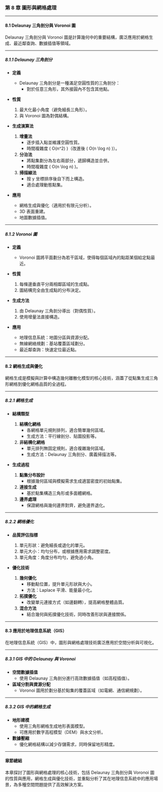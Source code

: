 ### **第 8 章 圖形與網格處理**

---

#### **8.1 Delaunay 三角剖分與 Voronoi 圖**

Delaunay 三角剖分與 Voronoi 圖是計算幾何中的重要結構，廣泛應用於網格生成、最近鄰查詢、數據插值等領域。

---

##### **8.1.1 Delaunay 三角剖分**

- **定義**  
  - Delaunay 三角剖分是一種滿足空圓性質的三角剖分：  
    - 對於任意三角形，其外接圓內不包含其他點。  

- **性質**  
  1. 最大化最小角度（避免細長三角形）。  
  2. 與 Voronoi 圖為對偶結構。  

- **生成演算法**  
  1. **增量法**  
     - 逐步插入點並維護空圓性質。  
     - 時間複雜度 \( O(n^2) \)（改進後 \( O(n \log n) \)）。  
  2. **分治法**  
     - 將點集劃分為左右兩部分，遞歸構造並合併。  
     - 時間複雜度 \( O(n \log n) \)。  
  3. **掃描線法**  
     - 按 y 坐標排序後自下而上構造。  
     - 適合處理動態點集。  

- **應用**  
  - 網格生成與優化（適用於有限元分析）。  
  - 3D 表面重建。  
  - 地圖數據插值。

---

##### **8.1.2 Voronoi 圖**

- **定義**  
  - Voronoi 圖將平面劃分為若干區域，使得每個區域內的點距某個給定點最近。  

- **性質**  
  1. 每條邊垂直平分兩相鄰區域的生成點。  
  2. 圖結構完全由生成點的分布決定。  

- **生成方法**  
  1. 由 Delaunay 三角剖分導出（對偶性質）。  
  2. 使用增量法直接構造。  

- **應用**  
  - 地理信息系統：地圖分區與資源分配。  
  - 無線網絡規劃：基站覆蓋區域劃分。  
  - 最近鄰查詢：快速定位最近點。  

---

#### **8.2 網格生成與優化**

網格生成是模擬與計算中構造幾何離散化模型的核心技術，涵蓋了從點集生成三角形網格到優化網格品質的全過程。

---

##### **8.2.1 網格生成**

- **結構類型**  
  1. **結構化網格**  
     - 各網格單元規則排列，適合簡單幾何區域。  
     - 生成方法：平行線剖分、貼圖投影等。  
  2. **非結構化網格**  
     - 單元排列無固定規則，適合複雜幾何區域。  
     - 生成方法：Delaunay 三角剖分、廣義掃描法等。  

- **生成過程**  
  1. **點集分布設計**  
     - 根據幾何區域與模擬需求生成適當密度的初始點集。  
  2. **連接生成**  
     - 基於點集構造三角形或多面體網格。  
  3. **邊界處理**  
     - 保證網格與幾何邊界對齊，避免邊界退化。

---

##### **8.2.2 網格優化**

- **品質評估指標**  
  1. 單元形狀：避免細長或退化的單元。  
  2. 單元大小：均勻分布，或根據應用需求調整密度。  
  3. 單元角度：角度分布均勻，避免過小角。  

- **優化技術**  
  1. **幾何優化**  
     - 移動點位置，提升單元形狀與大小。  
     - 方法：Laplace 平滑、能量最小化。  
  2. **拓撲優化**  
     - 改變單元連接方式（如邊翻轉），提高網格整體品質。  
  3. **混合方法**  
     - 結合幾何與拓撲優化技術，同時改善形狀與連接關係。

---

#### **8.3 應用於地理信息系統（GIS）**

在地理信息系統（GIS）中，圖形與網格處理技術廣泛應用於空間分析與可視化。

---

##### **8.3.1 GIS 中的 Delaunay 與 Voronoi**

- **空間數據插值**  
  - 使用 Delaunay 三角剖分進行高效數據插值（如高程插值）。  
- **區域分割與資源分配**  
  - Voronoi 圖用於劃分基於點集的覆蓋區域（如電網、通信網規劃）。  

---

##### **8.3.2 GIS 中的網格生成**

- **地形建模**  
  - 使用三角形網格生成地形表面模型。  
  - 可應用於數字高程模型（DEM）與水文分析。  
- **數據壓縮**  
  - 優化網格結構以減少存儲需求，同時保留地形精度。

---

#### **章節總結**  
本章探討了圖形與網格處理的核心技術，包括 Delaunay 三角剖分與 Voronoi 圖的性質與應用，網格生成與優化技術，並重點分析了其在地理信息系統中的應用場景，為多種空間問題提供了高效解決方案。